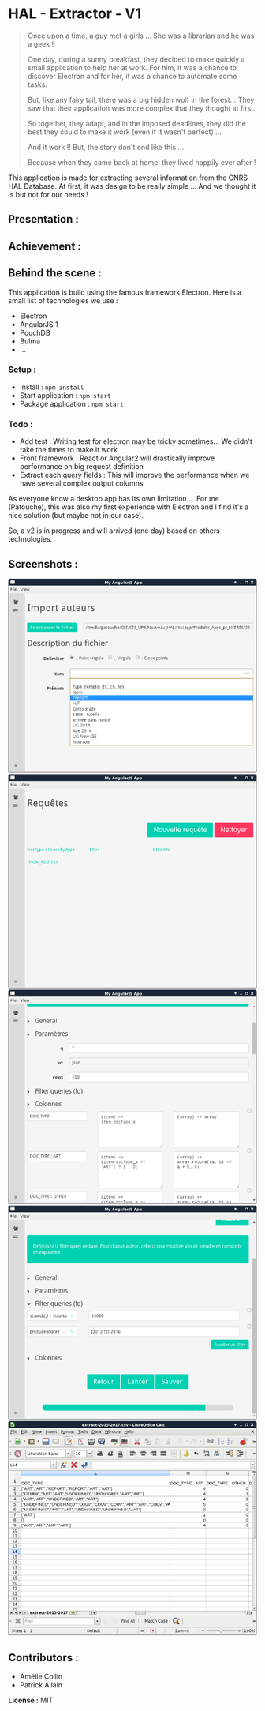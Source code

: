 # HAL - Extractor - V1

> Once upon a time, a guy met a girls ... She was a librarian and he was a geek !
>
> One day, during a sunny breakfast, they decided to make quickly a small application to help her at work. For him, it was a chance to discover Electron and for her, it was a chance to automate some tasks.
>
> But, like any fairy tail, there was a big hidden wolf in the forest... They saw that their application was more complex that they thought at first.
>
> So together, they adapt, and in the imposed deadlines, they did the best they could to make it work (even if it wasn't perfect) ...
>
> And it work !! But, the story don't end like this ...
>
> Because when they came back at home, they lived happily ever after !

This application is made for extracting several information from the CNRS HAL Database. At first, it was design to be really simple ... And we thought it is but not for our needs !

## Presentation :

## Achievement :

## Behind the scene :

This application is build using the famous framework Electron. Here is a small list of technologies we use :

* Electron
* AngularJS 1
* PouchDB
* Bulma
* ...

### Setup :

* Install : `npm install`
* Start application : `npm start`
* Package application : `npm start`

### Todo :

* Add test : Writing test for electron may be tricky sometimes... We didn't take the times to make it work
* Front framework : React or Angular2 will drastically improve performance on big request definition
* Extract each query fields : This will improve the performance when we have several complex output columns

As everyone know a desktop app has its own limitation ... For me (Patouche), this was also my first experience with Electron and I find it's a nice solution (but maybe not in our case).

So, a v2 is in progress and will arrived (one day) based on others technologies.

## Screenshots :

![Author import](https://raw.githubusercontent.com/Patouche/hal-ranking/master/screenshot-1.png)
![Request list](https://raw.githubusercontent.com/Patouche/hal-ranking/master/screenshot-2.png)
![Request edition](https://raw.githubusercontent.com/Patouche/hal-ranking/master/screenshot-3.png)
![Request processing](https://raw.githubusercontent.com/Patouche/hal-ranking/master/screenshot-4.png)
![Request result](https://raw.githubusercontent.com/Patouche/hal-ranking/master/screenshot-5.png)

## Contributors :

* Amélie Collin
* Patrick Allain

**License :** MIT

